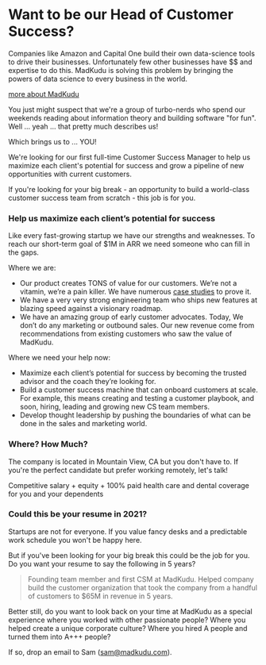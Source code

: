 # Want to be our Head of Customer Success?

Companies like Amazon and Capital One build their own data-science tools to drive their businesses. Unfortunately few other businesses have $$ and expertise to do this. MadKudu is solving this problem by bringing the powers of data science to every business in the world.

[more about MadKudu](/jobs)

You just might suspect that we're a group of turbo-nerds who spend our weekends reading about information theory and building software "for fun". Well ... yeah ... that pretty much describes us!

Which brings us to ... YOU!

We're looking for our first full-time Customer Success Manager to help us maximize each client's potential for success and grow a pipeline of new opportunities with current customers.

If you're looking for your big break - an opportunity to build a world-class customer success team from scratch - this job is for you.

### Help us maximize each client’s potential for success

Like every fast-growing startup we have our strengths and weaknesses. To reach our short-term goal of $1M in ARR we need someone who can fill in the gaps.

Where we are:
- Our product creates TONS of value for our customers. We’re not a vitamin, we’re a pain killer. We have numerous [case studies](http://www.madkudu.com/customers-segment-fastlane) to prove it.
- We have a very very strong engineering team who ships new features at blazing speed against a visionary roadmap.
- We have an amazing group of early customer advocates. Today, We don’t do any marketing or outbound sales. Our new revenue come from recommendations from existing customers who saw the value of MadKudu.

Where we need your help now:
* Maximize each client’s potential for success by becoming the trusted advisor and the coach they’re looking for.
* Build a customer success machine that can onboard customers at scale. For example, this means creating and testing a customer playbook, and soon, hiring, leading and growing new CS team members.
* Develop thought leadership by pushing the boundaries of what can be done in the sales and marketing world.


### Where? How Much?
The company is located in Mountain View, CA but you don't have to. If you're the perfect candidate but prefer working remotely, let's talk!

Competitive salary + equity + 100% paid health care and dental coverage for you and your dependents


### Could this be your resume in 2021?
Startups are not for everyone. If you value fancy desks and a predictable work schedule you won't be happy here.

But if you've been looking for your big break this could be the job for you. Do you want your resume to say the following in 5 years?

> Founding team member and first CSM at MadKudu. Helped company build the customer organization that  took the company from a handful of customers to $65M in revenue in 5 years.

Better still, do you want to look back on your time at MadKudu as a special experience where you worked with other passionate people? Where you helped create a unique corporate culture? Where you hired A people and turned them into A+++ people?

If so, drop an email to Sam (sam@madkudu.com).
